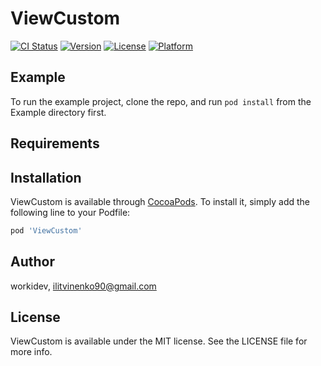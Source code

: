 # ViewCustom

[![CI Status](http://img.shields.io/travis/workidev/ViewCustom.svg?style=flat)](https://travis-ci.org/workidev/ViewCustom)
[![Version](https://img.shields.io/cocoapods/v/ViewCustom.svg?style=flat)](http://cocoapods.org/pods/ViewCustom)
[![License](https://img.shields.io/cocoapods/l/ViewCustom.svg?style=flat)](http://cocoapods.org/pods/ViewCustom)
[![Platform](https://img.shields.io/cocoapods/p/ViewCustom.svg?style=flat)](http://cocoapods.org/pods/ViewCustom)

## Example

To run the example project, clone the repo, and run `pod install` from the Example directory first.

## Requirements

## Installation

ViewCustom is available through [CocoaPods](http://cocoapods.org). To install
it, simply add the following line to your Podfile:

```ruby
pod 'ViewCustom'
```

## Author

workidev, ilitvinenko90@gmail.com

## License

ViewCustom is available under the MIT license. See the LICENSE file for more info.
